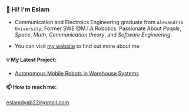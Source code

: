 ### 👋 Hi! I'm Eslam


- Communication and Electroics Engineering graduate from ```Alexandria University```, Former SWE @M.I.A Robotics. Passionate About _People_, _Space_, _Math_, _Communication theory_, and _Software Engineering_.

- You can visit [my website](https://eslam-dyab.vercel.app/) to find out more about me



#### 💡 My Latest Project:

- [ Autonomous Mobile Robots in Warehouse Systems ](https://github.com/eslamdyab21/AMRs-in-Warehouse-Systems)


#### 📫 How to reach me: 

eslamdyab22@gmail.com
